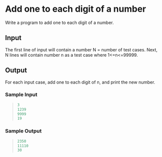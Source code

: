 # Add one to each digit of a number

Write a program to add one to each digit of a number. 

## Input

The first line of input will contain a number N = number of test cases. Next, N lines will contain number n as a test case where 1<=n<=99999.

## Output

For each input case, add one to each digit of n, and print the new number.

### Sample Input

>```C
>3
>1239
>9999
>19
>```

### Sample Output

>```C
>2350
>11110
>30
>```
